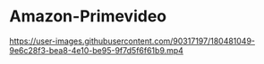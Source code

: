 # Amazon-Primevideo




https://user-images.githubusercontent.com/90317197/180481049-9e6c28f3-bea8-4e10-be95-9f7d5f6f61b9.mp4

